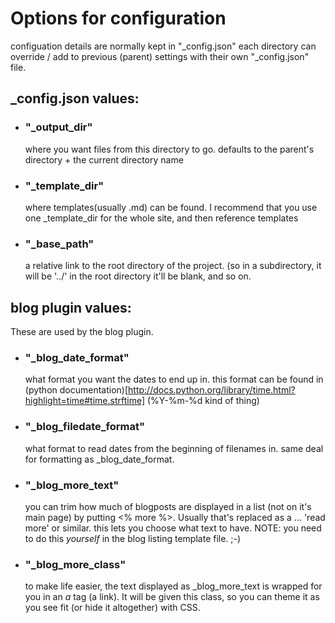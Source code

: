 # Options for configuration

configuation details are normally kept in "_config.json"
each directory can override / add to previous (parent) settings with their own "_config.json" file.

## _config.json values:

- ### "_output_dir"
  where you want files from this directory to go.  defaults to the parent's directory +
  the current directory name

- ### "_template_dir"
  where templates(usually .md) can be found.  I recommend that you use one _template_dir
  for the whole site, and then reference templates

- ### "_base_path"
  a relative link to the root directory of the project. (so in a subdirectory, it will
  be '../' in the root directory it'll be blank, and so on.


## blog plugin values:

These are used by the blog plugin.

- ### "_blog_date_format"
  what format you want the dates to end up in.
  this format can be found in (python documentation)[http://docs.python.org/library/time.html?highlight=time#time.strftime] (%Y-%m-%d kind of thing)

- ### "_blog_filedate_format"
  what format to read dates from the beginning of filenames in.
  same deal for formatting as _blog_date_format.

- ### "_blog_more_text"
  you can trim how much of blogposts are displayed in a list (not on it's main page)
  by putting <% more %>.  Usually that's replaced as a ... 'read more' or similar.
  this lets you choose what text to have.
  NOTE: you need to do this *yourself* in the blog listing template file. ;-)

- ### "_blog_more_class"
  to make life easier, the text displayed as _blog_more_text is wrapped for you in
  an <a>_a_</a> tag (a link). It will be given this class, so you can theme it as
  you see fit (or hide it altogether) with CSS.
